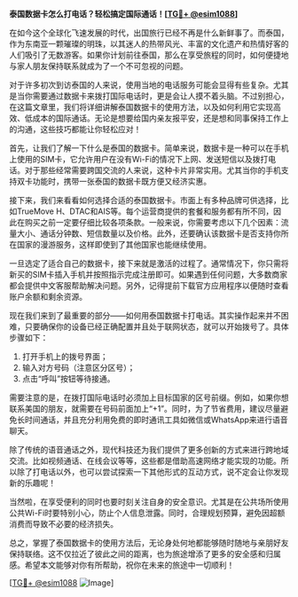 **泰国数据卡怎么打电话？轻松搞定国际通话！[[TG💪+ @esim1088](https://t.me/s/esim1088)]**

在如今这个全球化飞速发展的时代，出国旅行已经不再是什么新鲜事了。而泰国，作为东南亚一颗璀璨的明珠，以其迷人的热带风光、丰富的文化遗产和热情好客的人们吸引了无数游客。如果你计划前往泰国，那么在享受旅程的同时，如何便捷地与家人朋友保持联系就成为了一个不可忽视的问题。

对于许多初次到访泰国的人来说，使用当地的电话服务可能会显得有些复杂。尤其是当你需要通过数据卡来拨打国际电话时，更是会让人摸不着头脑。不过别担心，在这篇文章里，我们将详细讲解泰国数据卡的使用方法，以及如何利用它实现高效、低成本的国际通话。无论是想要给国内亲友报平安，还是想和同事保持工作上的沟通，这些技巧都能让你轻松应对！

首先，让我们了解一下什么是泰国的数据卡。简单来说，数据卡是一种可以在手机上使用的SIM卡，它允许用户在没有Wi-Fi的情况下上网、发送短信以及拨打电话。对于那些经常需要跨国交流的人来说，这种卡片非常实用。尤其当你的手机支持双卡功能时，携带一张泰国的数据卡既方便又经济实惠。

接下来，我们来看看如何选择合适的泰国数据卡。市面上有多种品牌可供选择，比如TrueMove H、DTAC和AIS等。每个运营商提供的套餐和服务都有所不同，因此在购买之前一定要仔细比较各项条款。一般来说，你需要考虑以下几个因素：流量大小、通话分钟数、短信数量以及价格。此外，还要确认该数据卡是否支持你所在国家的漫游服务，这样即使到了其他国家也能继续使用。

一旦选定了适合自己的数据卡，接下来就是激活的过程了。通常情况下，你只需将新买的SIM卡插入手机并按照指示完成注册即可。如果遇到任何问题，大多数商家都会提供中文客服帮助解决问题。另外，记得提前下载官方应用程序以便随时查看账户余额和剩余资源。

现在我们来到了最重要的部分——如何用泰国数据卡打电话。其实操作起来并不困难，只要确保你的设备已经正确配置并且处于联网状态，就可以开始拨号了。具体步骤如下：

1. 打开手机上的拨号界面；
2. 输入对方号码（注意区分区号）；
3. 点击“呼叫”按钮等待接通。

需要注意的是，在拨打国际电话时必须加上目标国家的区号前缀。例如，如果你想联系美国的朋友，就需要在号码前面加上“+1”。同时，为了节省费用，建议尽量避免长时间通话，并且充分利用免费的即时通讯工具如微信或WhatsApp来进行语音聊天。

除了传统的语音通话之外，现代科技还为我们提供了更多创新的方式来进行跨地域交流。比如视频通话、在线会议等等，这些都是借助高速网络才能实现的功能。所以除了打电话以外，也可以尝试探索一下其他形式的互动方式，说不定会让你发现新的乐趣呢！

当然啦，在享受便利的同时也要时刻关注自身的安全意识。尤其是在公共场所使用公共Wi-Fi时要特别小心，防止个人信息泄露。同时，合理规划预算，避免因超额消费而导致不必要的经济损失。

总之，掌握了泰国数据卡的使用方法后，无论身处何地都能够随时随地与亲朋好友保持联络。这不仅拉近了彼此之间的距离，也为旅途增添了更多的安全感和归属感。希望本文能够对你有所帮助，祝你在未来的旅途中一切顺利！

[[TG💪+ @esim1088](https://t.me/s/esim1088) ![Image](https://i.postimg.cc/4NQfJmqS/Snipaste-2025-05-13-00-14-12.png)]